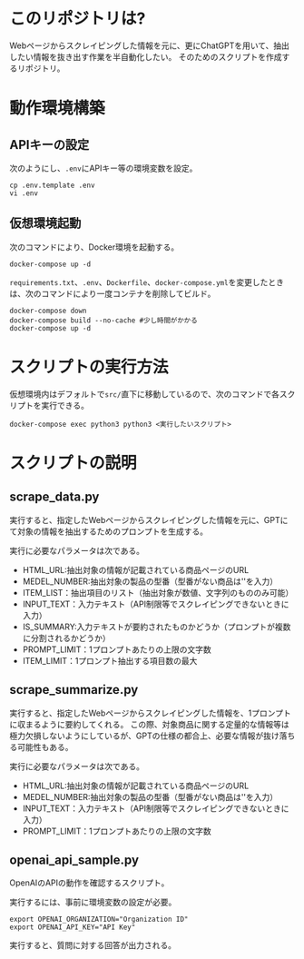 # このリポジトリは?
Webページからスクレイピングした情報を元に、更にChatGPTを用いて、抽出したい情報を抜き出す作業を半自動化したい。
そのためのスクリプトを作成するリポジトリ。
# 動作環境構築
## APIキーの設定
次のようにし、`.env`にAPIキー等の環境変数を設定。
```shell
cp .env.template .env
vi .env
```

## 仮想環境起動
次のコマンドにより、Docker環境を起動する。
```shell
docker-compose up -d
```
`requirements.txt`、`.env`、`Dockerfile`、`docker-compose.yml`を変更したときは、次のコマンドにより一度コンテナを削除してビルド。
```shell
docker-compose down
docker-compose build --no-cache #少し時間がかかる
docker-compose up -d
```

# スクリプトの実行方法
仮想環境内はデフォルトで`src/`直下に移動しているので、次のコマンドで各スクリプトを実行できる。
```shell
docker-compose exec python3 python3 <実行したいスクリプト>
```

# スクリプトの説明
## scrape_data.py
実行すると、指定したWebページからスクレイピングした情報を元に、GPTにて対象の情報を抽出するためのプロンプトを生成する。

実行に必要なパラメータは次である。

* HTML_URL:抽出対象の情報が記載されている商品ページのURL
* MEDEL_NUMBER:抽出対象の製品の型番（型番がない商品は''を入力）
* ITEM_LIST：抽出項目のリスト（抽出対象が数値、文字列のもののみ可能）
* INPUT_TEXT：入力テキスト（API制限等でスクレイピングできないときに入力）
* IS_SUMMARY:入力テキストが要約されたものかどうか（プロンプトが複数に分割されるかどうか）
* PROMPT_LIMIT：1プロンプトあたりの上限の文字数
* ITEM_LIMIT：1プロンプト抽出する項目数の最大

## scrape_summarize.py
実行すると、指定したWebページからスクレイピングした情報を、1プロンプトに収まるように要約してくれる。
この際、対象商品に関する定量的な情報等は極力欠損しないようにしているが、GPTの仕様の都合上、必要な情報が抜け落ちる可能性もある。

実行に必要なパラメータは次である。

* HTML_URL:抽出対象の情報が記載されている商品ページのURL
* MEDEL_NUMBER:抽出対象の製品の型番（型番がない商品は''を入力）
* INPUT_TEXT：入力テキスト（API制限等でスクレイピングできないときに入力）
* PROMPT_LIMIT：1プロンプトあたりの上限の文字数

## openai_api_sample.py
OpenAIのAPIの動作を確認するスクリプト。

実行するには、事前に環境変数の設定が必要。
```shell
export OPENAI_ORGANIZATION="Organization ID"
export OPENAI_API_KEY="API Key"
```
実行すると、質問に対する回答が出力される。
